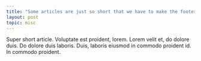 ```yaml
---
title: "Some articles are just so short that we have to make the footer stick"
layout: post
topic: misc
---
```


Super short article. Voluptate est proident, lorem. Lorem velit et, do dolore duis. Do dolore duis laboris. Duis, laboris eiusmod in commodo proident id. In commodo proident.
